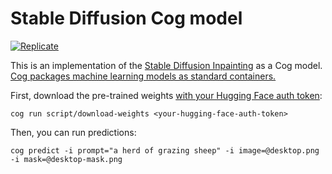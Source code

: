 # Stable Diffusion Cog model

[![Replicate](https://replicate.com/andreasjansson/stable-diffusion-inpainting/badge)](https://replicate.com/andreasjansson/stable-diffusion-inpainting)

This is an implementation of the [Stable Diffusion Inpainting](https://huggingface.co/runwayml/stable-diffusion-v1-5) as a Cog model. [Cog packages machine learning models as standard containers.](https://github.com/replicate/cog)

First, download the pre-trained weights [with your Hugging Face auth token](https://huggingface.co/settings/tokens):

    cog run script/download-weights <your-hugging-face-auth-token>

Then, you can run predictions:

    cog predict -i prompt="a herd of grazing sheep" -i image=@desktop.png -i mask=@desktop-mask.png

